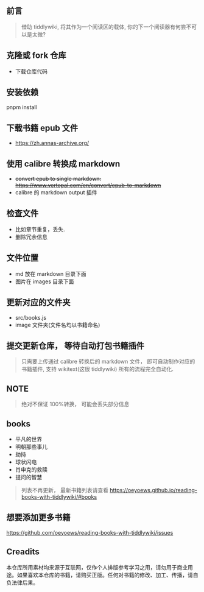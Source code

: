 ## 前言

> 借助 tiddlywiki, 将其作为一个阅读区的载体, 你的下一个阅读器有何尝不可以是太微?

## 克隆或 fork 仓库

* 下载仓库代码

## 安装依赖

pnpm install

## 下载书籍 epub 文件

* https://zh.annas-archive.org/

## 使用 calibre 转换成 markdown

* ~~convert epub to single markdown: https://www.vertopal.com/en/convert/epub-to-markdown~~
* calibre 的 markdown output 插件

## 检查文件

* 比如章节重复，丢失.
* 删除冗余信息

## 文件位置

* md 放在 markdown 目录下面
* 图片在 images 目录下面

## 更新对应的文件夹

* src/books.js
* image 文件夹(文件名均以书籍命名)

## 提交更新仓库， 等待自动打包书籍插件

> 只需要上传通过 calibre 转换后的 markdown 文件， 即可自动制作对应的书籍插件, 支持 wikitext(这很 tiddlywiki)
所有的流程完全自动化.

## NOTE

> 绝对不保证 100%转换， 可能会丢失部分信息

## books

- 平凡的世界
- 明朝那些事儿
- 劫持
- 球状闪电
- 肖申克的救赎
- 提问的智慧
> 列表不再更新， 最新书籍列表请查看 https://oeyoews.github.io/reading-books-with-tiddlywiki/#books

## 想要添加更多书籍

https://github.com/oeyoews/reading-books-with-tiddlywiki/issues

## Creadits

本仓库所用素材均来源于互联网，仅作个人排版参考学习之用，请勿用于商业用途。如果喜欢本仓库的书籍，请购买正版。任何对书籍的修改、加工、传播，请自负法律后果。